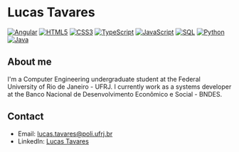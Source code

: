 # Lucas Tavares

[![Angular](https://img.shields.io/badge/-Angular-DD0031?logo=angular&logoColor=white)](#)
[![HTML5](https://img.shields.io/badge/-HTML5-E34F26?logo=html5&logoColor=white)](#)
[![CSS3](https://img.shields.io/badge/-CSS3-1572B6?logo=css3&logoColor=white)](#)
[![TypeScript](https://img.shields.io/badge/-TypeScript-007ACC?logo=typescript&logoColor=white)](#)
[![JavaScript](https://img.shields.io/badge/-JavaScript-F7DF1E?logo=javascript&logoColor=black)](#)
[![SQL](https://img.shields.io/badge/-SQL-4479A1?logo=postgresql&logoColor=white)](#)
[![Python](https://img.shields.io/badge/-Python-3776AB?logo=python&logoColor=white)](#)
[![Java](https://img.shields.io/badge/-Java-007396?logo=java&logoColor=white)](#)



## About me

I'm a Computer Engineering undergraduate student at the Federal University of Rio de Janeiro - UFRJ. I currently work as a systems developer at the Banco Nacional de Desenvolvimento Econômico e Social - BNDES.


## Contact

- Email: lucas.tavares@poli.ufrj.br
- LinkedIn: [Lucas Tavares](https://www.linkedin.com/in/lucas-tavares-2021/)

